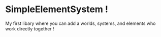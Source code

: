 # SimpleElementSystem !
 My first libary where you can add a worlds, systems, and elements who work directly together !
